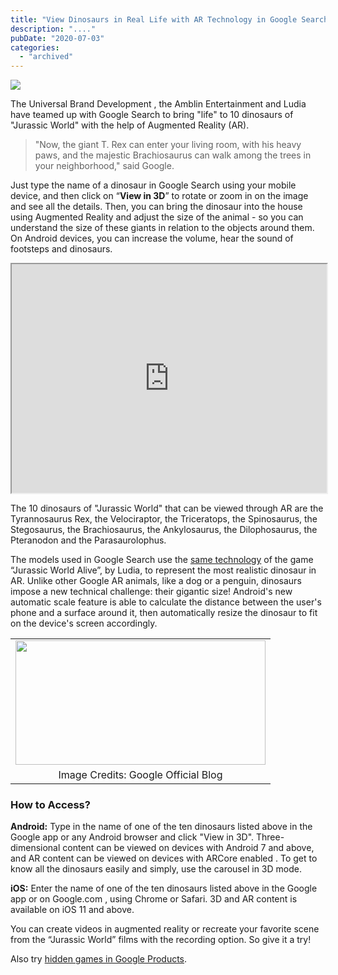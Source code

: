 ```yaml
---
title: "View Dinosaurs in Real Life with AR Technology in Google Search"
description: "...."
pubDate: "2020-07-03"
categories: 
  - "archived"
---
```


  

[![](/images/3689051-1538057551-indoraptor-jurassic-world-fallen-kingdom.jpg)](https://1.bp.blogspot.com/-l1Ipa1WnO3I/Xv-CNPh9WCI/AAAAAAAAMDc/3Cg8gybR_OQCCiVAd2FcBcT9I8jYlCHagCK4BGAsYHg/s1280/3689051-1538057551-indoraptor-jurassic-world-fallen-kingdom.jpg)

  

The Universal Brand Development , the Amblin Entertainment and Ludia have teamed up with Google Search to bring "life" to 10 dinosaurs of "Jurassic World" with the help of Augmented Reality (AR).

  

> "Now, the giant T. Rex can enter your living room, with his heavy paws, and the majestic Brachiosaurus can walk among the trees in your neighborhood," said Google.

  

Just type the name of a dinosaur in Google Search using your mobile device, and then click on “**View in 3D**” to rotate or zoom in on the image and see all the details. Then, you can bring the dinosaur into the house using Augmented Reality and adjust the size of the animal - so you can understand the size of these giants in relation to the objects around them. On Android devices, you can increase the volume, hear the sound of footsteps and dinosaurs.

  

<iframe allowfullscreen height="366" src="https://www.youtube.com/embed/UVT3l7dpTRs" width="100%" youtube-src-=""></iframe>

  

  

The 10 dinosaurs of "Jurassic World" that can be viewed through AR are the Tyrannosaurus Rex, the Velociraptor, the Triceratops, the Spinosaurus, the Stegosaurus, the Brachiosaurus, the Ankylosaurus, the Dilophosaurus, the Pteranodon and the Parasaurolophus.

  

The models used in Google Search use the [same technology](https://www.youtube.com/watch?v=AhePrheDiuc&feature=youtu.be) of the game “Jurassic World Alive”, by Ludia, to represent the most realistic dinosaur in AR. Unlike other Google AR animals, like a dog or a penguin, dinosaurs impose a new technical challenge: their gigantic size! Android's new automatic scale feature is able to calculate the distance between the user's phone and a surface around it, then automatically resize the dinosaur to fit on the device's screen accordingly.

  

<table align="center" cellpadding="0" cellspacing="0" style="margin-left: auto; margin-right: auto;"><tbody><tr><td style="text-align: center;"><a href="https://1.bp.blogspot.com/-sgGfE0ZMNUU/Xv-DgQYcpiI/AAAAAAAAMD0/gSCcTq1vlJcKqIJHbARcGARKyssuqxZPgCK4BGAsYHg/s1920/view_actual_size.gif" style="margin-left: auto; margin-right: auto;"><img border="0" data-original-height="956" data-original-width="1920" height="199" src="images/view_actual_size.gif" width="400"></a></td></tr><tr><td style="text-align: center;">Image Credits: Google Official Blog<br></td></tr></tbody></table>

  

### How to Access?

**Android:** Type in the name of one of the ten dinosaurs listed above in the Google app or any Android browser and click "View in 3D". Three-dimensional content can be viewed on devices with Android 7 and above, and AR content can be viewed on devices with ARCore enabled . To get to know all the dinosaurs easily and simply, use the carousel in 3D mode.

  

**iOS:** Enter the name of one of the ten dinosaurs listed above in the Google app or on Google.com , using Chrome or Safari. 3D and AR content is available on iOS 11 and above.

  

You can create videos in augmented reality or recreate your favorite scene from the “Jurassic World” films with the recording option. So give it a try!

  

Also try [hidden games in Google Products](https://www.buddhilive.com/2016/12/08/hidden-games-on-google-products/).
